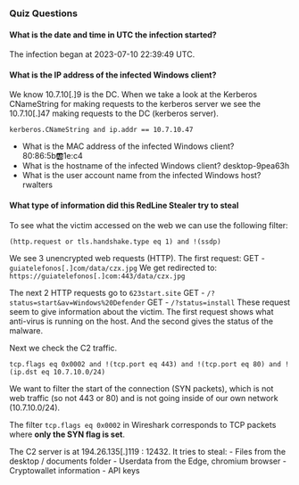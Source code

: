 
### **Quiz Questions**

#### What is the date and time in UTC the infection started?
The infection began at 2023-07-10 22:39:49 UTC.

#### What is the IP address of the infected Windows client?
We know 10.7.10[.]9 is the DC. When we take a look at the Kerberos CNameString for making requests to the kerberos server we see the 10.7.10[.]47 making requests to the DC (kerberos server).

```
kerberos.CNameString and ip.addr == 10.7.10.47
```

- What is the MAC address of the infected Windows client?
	80:86:5b:ab:1e:c4
- What is the hostname of the infected Windows client?
	desktop-9pea63h
- What is the user account name from the infected Windows host?
	rwalters 

#### What type of information did this RedLine Stealer try to steal

To see what the victim accessed on the web we can use the following filter:

```
(http.request or tls.handshake.type eq 1) and !(ssdp)
```

We see 3 unencrypted web requests (HTTP). The first request:
	GET - `guiatelefonos[.]com/data/czx.jpg`
We get redirected to:
	`https://guiatelefonos[.]com:443/data/czx.jpg`

The next 2 HTTP requests go to `623start.site`
	 GET - `/?status=start&av=Windows%20Defender`
	 GET - `/?status=install`
These request seem to give information about the victim. The first request shows what anti-virus is running on the host. And the second gives the status of the malware. 

Next we check the C2 traffic.

```
tcp.flags eq 0x0002 and !(tcp.port eq 443) and !(tcp.port eq 80) and !(ip.dst eq 10.7.10.0/24)
```

We want to filter the start of the connection (SYN packets), which is not web traffic (so not 443 or 80) and is not going inside of our own network (10.7.10.0/24).

The filter `tcp.flags eq 0x0002` in Wireshark corresponds to TCP packets where **only the SYN flag is set**.

The C2 server is at 194.26.135[.]119 : 12432.
It tries to steal:
	- Files from the desktop / documents folder
	- Userdata from the Edge, chromium browser
	- Cryptowallet information
	- API keys
